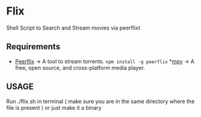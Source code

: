 <h1>Flix </h1>
<p>Shell Script to Search and Stream movies via peerflixt</p>

## Requirements

* [Peerflix]([https://github.com/mafintosh/peerflix]) -> A tool to stream torrents.
  `npm install -g peerflix`
*[mpv]([https://mpv.io/]) -> A free, open source, and cross-platform media player.

## USAGE 

Run ./flix.sh <movie name>in terminal ( make sure you are in the same directory where the file is present )
or just make it a binary

